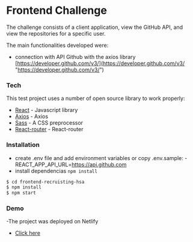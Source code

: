 # Frontend Challenge

The challenge consists of a client application, view the GitHub API, and view the repositories for a specific user.

The main functionalities developed were:

- connection with API Github with the axios library [https://developer.github.com/v3/](https://developer.github.com/v3/ "https://developer.github.com/v3/")

### Tech

This test project uses a number of open source library to work properly:

- [React](https://es.reactjs.org/) - Javascript library
- [Axios](https://www.npmjs.com/package/axios) - Axios
- [Sass](https://sass-lang.com/) - A CSS preprocessor
- [React-router](https://reactrouter.com/) - React-router

### Installation

- create .env file and add environment variables or copy .env.sample:
  -REACT_APP_API_URL=https://api.github.com
- install dependencias `npm install`

```sh
$ cd frontend-recruisting-hsa
$ npm install
$ npm start
```

### Demo

-The project was deployed on Netlify

- [Click here](https://quizzical-snyder-ac1456.netlify.app)

